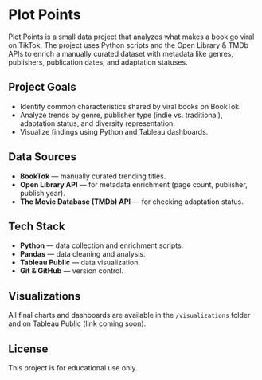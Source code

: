 # Plot Points

Plot Points is a small data project that analyzes what makes a book go viral on TikTok. The project uses Python scripts and the Open Library & TMDb APIs to enrich a manually curated dataset with metadata like genres, publishers, publication dates, and adaptation statuses.



## Project Goals

- Identify common characteristics shared by viral books on BookTok.
- Analyze trends by genre, publisher type (indie vs. traditional), adaptation status, and diversity representation.
- Visualize findings using Python and Tableau dashboards.


## Data Sources

- **BookTok** — manually curated trending titles.
- **Open Library API** — for metadata enrichment (page count, publisher, publish year).
- **The Movie Database (TMDb) API** — for checking adaptation status.


## Tech Stack

- **Python** — data collection and enrichment scripts.
- **Pandas** — data cleaning and analysis.
- **Tableau Public** — data visualization.
- **Git & GitHub** — version control.



## Visualizations

All final charts and dashboards are available in the `/visualizations` folder and on Tableau Public (link coming soon).




## License

This project is for educational use only. 





